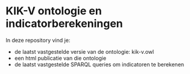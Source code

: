 # KIK-V ontologie en indicatorberekeningen
In deze repository vind je:
* de laatst vastgestelde versie van de ontologie: kik-v.owl
* een html publicatie van die ontologie
* de laatst vastgestelde SPARQL queries om indicatoren te berekenen